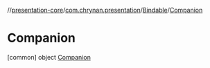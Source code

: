 //[presentation-core](../../../../index.md)/[com.chrynan.presentation](../../index.md)/[Bindable](../index.md)/[Companion](index.md)



# Companion  
 [common] object [Companion](index.md)   

